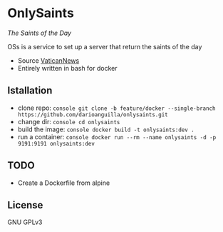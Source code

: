 # OnlySaints
_The Saints of the Day_

OSs is a service to set up a server that return the saints of the day

- Source [VaticanNews](https://www.vaticannews.va/it/santo-del-giorno.html "Saints of the day")
- Entirely written in bash for docker

## Istallation
- clone repo: ```console git clone -b feature/docker --single-branch https://github.com/darioanguilla/onlysaints.git```
- change dir: ```console cd onlysaints```
- build the image: ```console docker build -t onlysaints:dev .```
- run a container: ```console docker run --rm --name onlysaints -d -p 9191:9191 onlysaints:dev```

## TODO
- Create a Dockerfile from alpine

## License
GNU GPLv3
